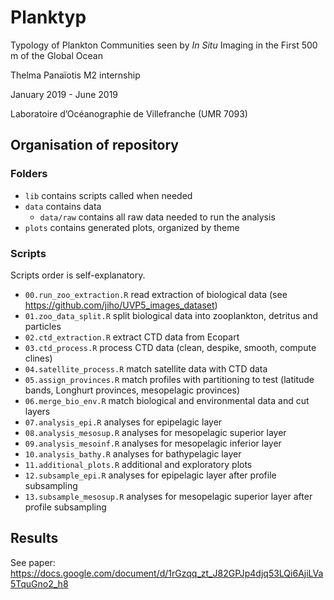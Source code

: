 # Planktyp

Typology of Plankton Communities seen by *In Situ* Imaging in the First 500 m of the Global Ocean

Thelma Panaïotis M2 internship

January 2019 - June 2019

Laboratoire d’Océanographie de Villefranche (UMR 7093)

 
## Organisation of repository
### Folders
- `lib` contains scripts called when needed
- `data` contains data
    - `data/raw` contains all raw data needed to run the analysis
- `plots` contains generated plots, organized by theme

### Scripts
Scripts order is self-explanatory. 
- `00.run_zoo_extraction.R` read extraction of biological data (see https://github.com/jiho/UVP5_images_dataset)
- `01.zoo_data_split.R` split biological data into zooplankton, detritus and particles
- `02.ctd_extraction.R` extract CTD data from Ecopart 
- `03.ctd_process.R` process CTD data (clean, despike, smooth, compute clines)
- `04.satellite_process.R` match satellite data with CTD data
- `05.assign_provinces.R` match profiles with partitioning to test (latitude bands, Longhurt provinces, mesopelagic provinces)
- `06.merge_bio_env.R` match biological and environmental data and cut layers
- `07.analysis_epi.R` analyses for epipelagic layer
- `08.analysis_mesosup.R` analyses for mesopelagic superior layer
- `09.analysis_mesoinf.R` analyses for mesopelagic inferior layer
- `10.analysis_bathy.R` analyses for bathypelagic layer
- `11.additional_plots.R` additional and exploratory plots
- `12.subsample_epi.R` analyses for epipelagic layer after profile subsampling
- `13.subsample_mesosup.R` analyses for mesopelagic superior layer after profile subsampling


## Results
See paper: https://docs.google.com/document/d/1rGzqq_zt_J82GPJp4djq53LQi6AjiLVa5TquGno2_h8
